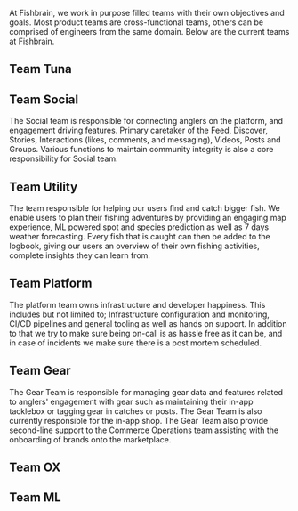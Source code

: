At Fishbrain, we work in purpose filled teams with their own objectives and goals. Most product teams are cross-functional teams, others can be comprised of engineers from the same domain. Below are the current teams at Fishbrain.


## Team Tuna



## Team Social

The Social team is responsible for connecting anglers on the platform, and engagement driving features. Primary caretaker of the Feed, Discover, Stories, Interactions (likes, comments, and messaging), Videos, Posts and Groups. Various functions to maintain community integrity is also a core responsibility for Social team.


## Team Utility
The team responsible for helping our users find and catch bigger fish. We enable users to plan their fishing adventures by providing an engaging map experience, ML powered spot and species prediction as well as 7 days weather forecasting. Every fish that is caught can then be added to the logbook, giving our users an overview of their own fishing activities, complete insights they can learn from.


## Team Platform
The platform team owns infrastructure and developer happiness. This includes but not limited to; Infrastructure configuration and monitoring, CI/CD pipelines and general tooling as well as hands on support. In addition to that we try to make sure being on-call is as hassle free as it can be, and in case of incidents we make sure there is a post mortem scheduled.

## Team Gear
The Gear Team is responsible for managing gear data and features related to anglers' engagement with gear such as maintaining their in-app tacklebox or tagging gear in catches or posts. The Gear Team is also currently responsible for the in-app shop. The Gear Team also provide second-line support to the Commerce Operations team assisting with the onboarding of brands onto the marketplace.


## Team OX



## Team ML

